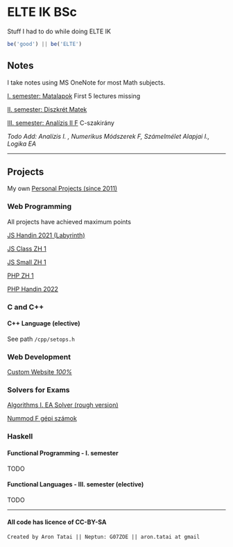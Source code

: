 # ELTE IK BSc

Stuff I had to do while doing ELTE IK

```javascript
be('good') || be('ELTE')
```

## Notes

I take notes using MS OneNote for most Math subjects.

[I. semester: Matalapok](https://rontap.github.io/elteik-web/jegyzet/jegyzet_matalapok.pdf) First 5 lectures missing

[II. semester: Diszkrét Matek](https://rontap.github.io/elteik-web/jegyzet/jegyzet_dimat.pdf)

[III. semester: Analízis II F](https://rontap.github.io/elteik-web/jegyzet/jegyzet_matalapok.pdf) C-szakirány

_Todo Add: Analízis I. , Numerikus Módszerek F, Számelmélet Alapjai I., Logika EA_

---

## Projects

My own [Personal Projects (since 2011)](https://rontap.github.io/rts-nxt/index.html)

### Web Programming

All projects have achieved maximum points 

[JS Handin 2021 (Labyrinth)](https://rontap.github.io/elteik-web/js/bead1/index.html) 

[JS Class ZH 1](https://rontap.github.io/elteik-web/js/bigzh1/index.html)

[JS Small ZH 1](https://rontap.github.io/elteik-web/js/zh1/index.html)

[PHP ZH 1](https://rontap.github.io/elteik-web/php/zh/README.md) 

[PHP Handin 2022](https://rontap.github.io/elteik-web/php/bead/readme.md) 

### C and C++ 

#### C++ Language (elective)

See path `/cpp/setops.h`

### Web Development

[Custom Website *100%*](https://rontap.github.io/elteik-web/webfejlesztes-weboldal/index.html)

### Solvers for Exams

[Algorithms I. EA Solver (rough version)](https://rontap.github.io/elteik-web/algoi-megoldo/index.html) 

[Nummod F gépi számok](https://rontap.github.io/elteik-web/nummod/index.html)

### Haskell

#### Functional Programming - I. semester

TODO

#### Functional Languages - III. semester (elective)

TODO

---

#### All code has licence of CC-BY-SA

`Created by Aron Tatai || Neptun: G07ZOE || aron.tatai at gmail`
